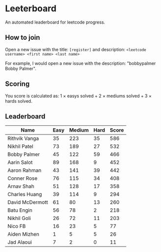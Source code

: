 # Leeterboard

An automated leaderboard for leetcode progress.

## How to join

Open a new issue with the title: `[register]` and description:
`<leetcode username> <first name> <last name>`

For example, I would open a new issue with the description: "bobbypalmer Bobby Palmer".

## Scoring

You score is calculated as:
1 $\times$ easys solved + 2 $\times$ mediums solved + 3 $\times$ hards solved.

## Leaderboard
| Name | Easy | Medium | Hard | Score |
| --- | --- | --- | --- | --- |
| Rithvik Vanga | 35 | 223 | 35 | 586 |
| Nikhil Patel | 73 | 189 | 27 | 532 |
| Bobby Palmer | 45 | 122 | 59 | 466 |
| Aarin Salot | 89 | 168 | 9 | 452 |
| Aaron Rahman | 43 | 141 | 39 | 442 |
| Conner Rose | 76 | 115 | 34 | 408 |
| Arnav Shah | 51 | 128 | 17 | 358 |
| Charles Huang | 39 | 114 | 9 | 294 |
| David McDermott | 61 | 80 | 13 | 260 |
| Batu Engin | 56 | 78 | 2 | 218 |
| Nikhil Goli | 26 | 72 | 11 | 203 |
| Nico FB | 16 | 23 | 5 | 77 |
| Aiden Mizhen | 1 | 5 | 5 | 26 |
| Jad Alaoui | 7 | 2 | 0 | 11 |
